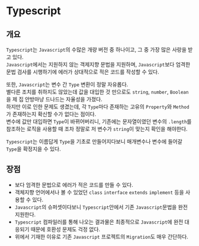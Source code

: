 # Typescript
## 개요
```Typescript```는 ```Javascript```의 수많은 개량 버전 중 하나이고, 그 중 가장 많은 사랑을 받고 있다.  
```Javascript```에서는 지원하지 않는 객제지향 문법을 지원하며, ```Javascript```보다 엄격한 문법 검사를 시행하기에 에러가 상대적으로 적은 코드를 작성할 수 있다.

또한, ```Javascript```는 변수 간 ```Type``` 변환이 정말 자유롭다.  
별다른 조치를 취하지도 않았는데 값을 대입한 것 만으로도 ```string```, ```number```, ```Boolean```을 제 집 안방마냥 드나드는 자율성을 가졌다.  
하지만 이로 인한 문제도 생겼는데, 각 ```Type```마다 존재하는 고유의 ```Property```와 ```Method```가 존재하는지 확신할 수가 없다는 점이다.  
변수에 값만 대입하면 ```Type```이 바뀌어버리니, 기존에는 문자열이였던 변수의 ```.length```를 참조하는 로직을 사용할 때 조차 정말로 저 변수가 ```string```이 맞는지 확인을 해야한다.

```Typescript```는 이름답게 ```Type```을 기초로 만들어지다보니 매개변수나 변수에 들어갈 ```Type```을 확정지을 수 있다.
## 장점
- 보다 엄격한 문법으로 에러가 적은 코드를 만들 수 있다.
- 객체지향 언어에서나 볼 수 있었던 ```class``` ```interface``` ```extends``` ```implement``` 등을 사용할 수 있다.
- ```Javascript```의 슈퍼셋이다보니 ```Typescript```안에서 기존 ```Javascript```문법을 완전 지원한다.
- ```Typescript``` 컴파일러를 통해 나오는 결과물은 최종적으로 ```Javascript```에 완전 대응되기 때문에 호환성 문제도 걱정 없다.
- 위에서 기재한 이유로 기존 ```Javascript``` 프로젝트의 ```Migration```도 매우 간단하다.